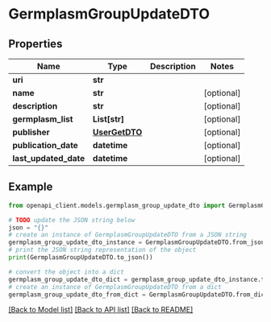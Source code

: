 # GermplasmGroupUpdateDTO


## Properties

Name | Type | Description | Notes
------------ | ------------- | ------------- | -------------
**uri** | **str** |  | 
**name** | **str** |  | [optional] 
**description** | **str** |  | [optional] 
**germplasm_list** | **List[str]** |  | [optional] 
**publisher** | [**UserGetDTO**](UserGetDTO.md) |  | [optional] 
**publication_date** | **datetime** |  | [optional] 
**last_updated_date** | **datetime** |  | [optional] 

## Example

```python
from openapi_client.models.germplasm_group_update_dto import GermplasmGroupUpdateDTO

# TODO update the JSON string below
json = "{}"
# create an instance of GermplasmGroupUpdateDTO from a JSON string
germplasm_group_update_dto_instance = GermplasmGroupUpdateDTO.from_json(json)
# print the JSON string representation of the object
print(GermplasmGroupUpdateDTO.to_json())

# convert the object into a dict
germplasm_group_update_dto_dict = germplasm_group_update_dto_instance.to_dict()
# create an instance of GermplasmGroupUpdateDTO from a dict
germplasm_group_update_dto_from_dict = GermplasmGroupUpdateDTO.from_dict(germplasm_group_update_dto_dict)
```
[[Back to Model list]](../README.md#documentation-for-models) [[Back to API list]](../README.md#documentation-for-api-endpoints) [[Back to README]](../README.md)


